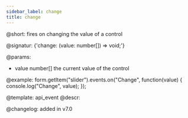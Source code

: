 ```yaml
---
sidebar_label: change
title: change
---          
```


@short: fires on changing the value of a control
 
@signatur: {'change: (value: number[]) => void;'}

@params:
- value     number[]     the current value of the control

@example:
form.getItem("slider").events.on("Change", function(value) {
    console.log("Change", value);
});


@template: api_event
@descr:

@changelog: added in v7.0
